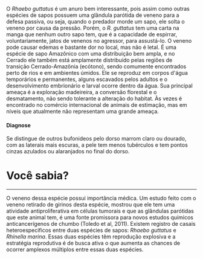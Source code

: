 ﻿O *Rhaebo guttatus* é um anuro bem interessante, pois assim como outras espécies de sapos possuem uma glândula <glossario>parótida</glossario> de veneno para a <glossario>defesa passiva</glossario>, ou seja, quando o predador morde um sapo, ele solta o veneno por causa da pressão. Porém, o *R. guttatus* tem uma carta na manga que nenhum outro sapo tem, que é a capacidade de espirrar, voluntariamente, jatos de venenos no agressor, para assustá-lo. O veneno pode causar edemas e bastante dor no local, mas não é letal.
É uma espécie de sapo Amazônico com uma distribuição bem ampla, e no Cerrado ele também está amplamente distribuído pelas regiões de transição Cerrado-Amazônia (ecótono), sendo comumente encontrados perto de rios e em ambientes úmidos. Ele se reproduz em corpos d'água temporários e permanentes, alguns escavados pelos adultos e o desenvolvimento embrionário e larval ocorre dentro da água.
Sua principal ameaça é a exploração madeireira, a conversão florestal e o desmatamento, não sendo tolerante a alteração do habitat. Às vezes é encontrado no comércio internacional de animais de estimação, mas em níveis que atualmente não representam uma grande ameaça.
#### Diagnose
Se distingue de outros bufonideos pelo dorso marrom claro ou dourado, com as laterais mais escuras, a pele tem menos tubérculos e tem pontos cinzas azulados ou alaranjados no final do dorso.
<div class="col-lg-12">
  <div class="jumbotron">
    <h1 class="display-4">Você sabia?</h1>
    <hr class="my-4">
    <p><p>O veneno dessa espécie possui importância médica. Um estudo feito com o veneno retirado de girinos desta espécie, mostrou que ele tem uma atividade antiproliferativa em células tumorais e que as glândulas parótidas que este animal tem, é uma fonte promissora para novos estudos químicos anticancerígenos de chumbo (Toledo et al, 2011).
Existem registro de casais heteroespecíficos entre duas espécies de sapos: <em>Rhaebo guttatus</em> e <em>Rhinella marina</em>. Essas duas espécies têm reprodução explosiva e a estratégia reprodutiva é de busca ativa o que aumenta as chances de ocorrer amplexos múltiplos entre essas duas espécies.</p></p>
  </div>
</div>
